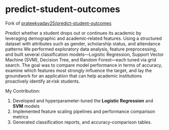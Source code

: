 # predict-student-outcomes

Fork of [prateekyadav25/predict-student-outcomes](https://github.com/prateekyadav25/predict-student-outcomes)

Predict whether a student drops out or continues its academic by leveraging demographic and academic‐related features. Using a structured dataset with attributes such as gender, scholarship status, and attendance patterns
We performed exploratory data analysis, feature preprocessing, and built several classification models—Logistic Regression, Support Vector Machine (SVM), Decision Tree, and Random Forest—each tuned via grid search. The goal was to compare model performance in terms of accuracy, examine which features most strongly influence the target, and lay the groundwork for an application that can help academic institutions proactively identify at‐risk students.

My Contribution:
1. Developed and hyperparameter-tuned the **Logistic Regression** and **SVM** models  
2. Implemented feature scaling pipelines and performance comparison metrics
3. Generated classification reports, and accuracy-comparison tables. 

